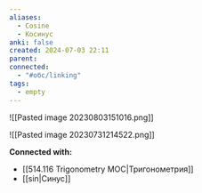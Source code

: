 ```yaml
---
aliases:
  - Сosine
  - Косинус
anki: false
created: 2024-07-03 22:11
parent: 
connected:
  - "#обс/linking"
tags:
  - empty
---
```


![[Pasted image 20230803151016.png]]

![[Pasted image 20230731214522.png]]











**Connected with:**
- [[514.116 Trigonometry MOC|Тригонометрия]]
- [[sin|Синус]]

